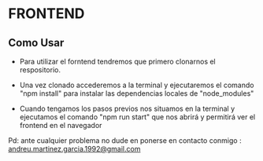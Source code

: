 # FRONTEND



## Como Usar

- Para utilizar el forntend tendremos que primero clonarnos el respositorio.

- Una vez clonado accederemos a la terminal y ejecutaremos el comando "npm install" para instalar las dependencias locales de "node_modules"

- Cuando tengamos los pasos previos nos situamos en la terminal y ejecutamos el comando "npm run start" que nos abrirá y permitirá ver el frontend en el navegador





Pd: ante cualquier problema no dude en ponerse en contacto conmigo : andreu.martinez.garcia.1992@gmail.com